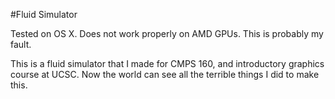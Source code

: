 #Fluid Simulator

Tested on OS X. Does not work properly on AMD GPUs. This is probably my fault.

This is a fluid simulator that I made for CMPS 160, and introductory graphics course at UCSC.
Now the world can see all the terrible things I did to make this.
